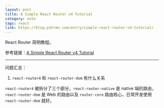 ```yaml
---
layout: post
title: A Simple React Router v4 Tutorial
category: note
tags: react
link: https://blog.pshrmn.com/entry/simple-react-router-v4-tutorial/
---
```


React Router 简明教程。

参考链接：[A Simple React Router v4 Tutorial](https://blog.pshrmn.com/entry/simple-react-router-v4-tutorial/)

---

问题汇总：

1. `react-router4` 和 `react-router-dom` 有什么关系

`react-router4` 被拆分了三个部分，`react-router-native` 是 native 端的路由，`react-router-dom` 是 Web 的路由以及 `router-core` 路由核心，日常开发使用 `react-router-dom` 就好。